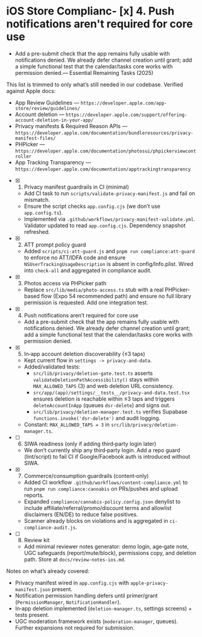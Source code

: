 # iOS Store Complianc- [x] 4. Push notifications aren't required for core use

- Add a pre-submit check that the app remains fully usable with notifications denied. We already defer channel creation until grant; add a simple functional test that the calendar/tasks core works with permission denied.— Essential Remaining Tasks (2025)

This list is trimmed to only what’s still needed in our codebase. Verified against Apple docs:

- App Review Guidelines — `https://developer.apple.com/app-store/review/guidelines/`
- Account deletion — `https://developer.apple.com/support/offering-account-deletion-in-your-app/`
- Privacy manifests & Required Reason APIs — `https://developer.apple.com/documentation/bundleresources/privacy-manifest-files/`
- PHPicker — `https://developer.apple.com/documentation/photosui/phpickerviewcontroller`
- App Tracking Transparency — `https://developer.apple.com/documentation/apptrackingtransparency`

- [x] 1. Privacy manifest guardrails in CI (minimal)
  - Add CI task to run `scripts/validate-privacy-manifest.js` and fail on mismatch.
  - Ensure the script checks `app.config.cjs` (we don’t use `app.config.ts`).
  - Implemented via `.github/workflows/privacy-manifest-validate.yml`. Validator updated to read `app.config.cjs`. Dependency snapshot refreshed.

- [x] 2. ATT prompt policy guard
  - Added `scripts/ci-att-guard.js` and `pnpm run compliance:att-guard` to enforce no ATT/IDFA code and ensure `NSUserTrackingUsageDescription` is absent in config/Info.plist. Wired into `check-all` and aggregated in compliance audit.

- [x] 3. Photos access via PHPicker path
  - Replace `src/lib/media/photo-access.ts` stub with a real PHPicker-based flow (Expo 54 recommended path) and ensure no full library permission is requested. Add one integration test.

- [x] 4. Push notifications aren’t required for core use
  - Add a pre-submit check that the app remains fully usable with notifications denied. We already defer channel creation until grant; add a simple functional test that the calendar/tasks core works with permission denied.

- [x] 5. In‑app account deletion discoverability (≤3 taps)
  - Kept current flow in `settings -> privacy-and-data`.
  - Added/validated tests:
    - `src/lib/privacy/deletion-gate.test.ts` asserts `validateDeletionPathAccessibility()` stays within `MAX_ALLOWED_TAPS` (3) and web deletion URL consistency.
    - `src/app/(app)/settings/__tests__/privacy-and-data.test.tsx` ensures deletion is reachable within ≤3 taps and triggers `deleteAccountInApp` (queues `dsr-delete`) and signs out.
    - `src/lib/privacy/deletion-manager.test.ts` verifies Supabase `functions.invoke('dsr-delete')` and audit logging.
  - Constant: `MAX_ALLOWED_TAPS = 3` in `src/lib/privacy/deletion-manager.ts`.

- [ ] 6. SIWA readiness (only if adding third‑party login later)
  - We don’t currently ship any third‑party login. Add a repo guard (lint/script) to fail CI if Google/Facebook auth is introduced without SIWA.

- [x] 7. Commerce/consumption guardrails (content‑only)
  - Added CI workflow `.github/workflows/content-compliance.yml` to run `pnpm run compliance:cannabis` on PRs/pushes and upload reports.
  - Expanded `compliance/cannabis-policy.config.json` denylist to include affiliate/referral/promo/discount terms and allowlist disclaimers (EN/DE) to reduce false positives.
  - Scanner already blocks on violations and is aggregated in `ci-compliance-audit.js`.

- [ ] 8. Review kit
  - Add minimal reviewer notes generator: demo login, age‑gate note, UGC safeguards (report/mute/block), permissions copy, and deletion path. Store at `docs/review-notes-ios.md`.

Notes on what’s already covered:

- Privacy manifest wired in `app.config.cjs` with `apple-privacy-manifest.json` present.
- Notification permission handling defers until primer/grant (`PermissionManager`, `NotificationHandler`).
- In‑app deletion implemented (`deletion-manager.ts`, settings screens) + tests present.
- UGC moderation framework exists (`moderation-manager`, queues). Further expansions not required for submission.
